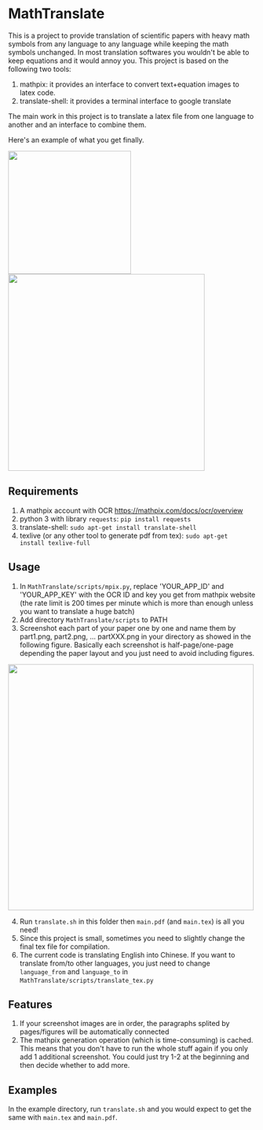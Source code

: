 # MathTranslate
This is a project to provide translation of scientific papers with heavy math symbols from any language to any language while keeping the math symbols unchanged. In most translation softwares you wouldn't be able to keep equations and it would annoy you.
This project is based on the following two tools:
1. mathpix: it provides an interface to convert text+equation images to latex code.
2. translate-shell: it provides a terminal interface to google translate

The main work in this project is to translate a latex file from one language to another and an interface to combine them.

Here's an example of what you get finally.
<p float="left">
<img src="https://user-images.githubusercontent.com/30529122/225237425-9341b03e-25b5-4617-b606-5e3813de3ec2.png" width="250">
<img src="https://user-images.githubusercontent.com/30529122/225234174-78af1e5f-aeff-4dd8-9f4c-d948edc35318.png" width="400">
</p>

## Requirements
1. A mathpix account with OCR https://mathpix.com/docs/ocr/overview
2. python 3 with library `requests`: `pip install requests`
3. translate-shell: `sudo apt-get install translate-shell`
4. texlive (or any other tool to generate pdf from tex): `sudo apt-get install texlive-full`

## Usage
1. In `MathTranslate/scripts/mpix.py`, replace 'YOUR_APP_ID' and 'YOUR_APP_KEY' with the OCR ID and key you get from mathpix website (the rate limit is 200 times per minute which is more than enough unless you want to translate a huge batch)
2. Add directory `MathTranslate/scripts` to PATH
3. Screenshot each part of your paper one by one and name them by part1.png, part2.png, ... partXXX.png in your directory as showed in the following figure. Basically each screenshot is half-page/one-page depending the paper layout and you just need to avoid including figures.
<img src="https://user-images.githubusercontent.com/30529122/225232807-88c1dba4-f513-4688-9c6c-6dc7fa708cda.png" width="500">

4. Run `translate.sh` in this folder then `main.pdf` (and `main.tex`) is all you need!
5. Since this project is small, sometimes you need to slightly change the final tex file for compilation.
6. The current code is translating English into Chinese. If you want to translate from/to other languages, you just need to change `language_from` and `language_to` in `MathTranslate/scripts/translate_tex.py`

## Features
1. If your screenshot images are in order, the paragraphs splited by pages/figures will be automatically connected
2. The mathpix generation operation (which is time-consuming) is cached. This means that you don't have to run the whole stuff again if you only add 1 additional screenshot. You could just try 1-2 at the beginning and then decide whether to add more.


## Examples
In the example directory, run `translate.sh` and you would expect to get the same with `main.tex` and `main.pdf`.
